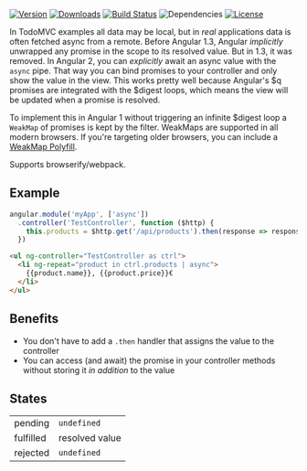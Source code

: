 
[![Version](https://img.shields.io/npm/v/angular-async-filter.svg?maxAge=2592000)](https://www.npmjs.com/package/angular-async-filter)
[![Downloads](https://img.shields.io/npm/dt/angular-async-filter.svg?maxAge=2592000)](https://www.npmjs.com/package/angular-async-filter)
[![Build Status](https://travis-ci.org/felixfbecker/angular-async-filter.svg?branch=master)](https://travis-ci.org/felixfbecker/angular-async-filter)
![Dependencies](https://david-dm.org/felixfbecker/angular-async-filter.svg)
[![License](https://img.shields.io/npm/l/angular-async-filter.svg?maxAge=2592000)](https://github.com/felixfbecker/angular-async-filter/blob/master/LICENSE.md)


In TodoMVC examples all data may be local, but in _real_ applications data is often fetched async from a remote.
Before Angular 1.3, Angular _implicitly_ unwrapped any promise in the scope to its resolved value.
But in 1.3, it was removed.
In Angular 2, you can _explicitly_ await an async value with the `async` pipe.
That way you can bind promises to your controller and only show the value in the view.
This works pretty well because Angular's $q promises are integrated with the $digest loops, which means the view will be updated when a promise is resolved.

To implement this in Angular 1 without triggering an infinite $digest loop a `WeakMap` of promises is kept by the filter.
WeakMaps are supported in all modern browsers. If you're targeting older browsers, you can include a [WeakMap Polyfill](https://www.npmjs.com/package/weakmap).

Supports browserify/webpack.

## Example
```js
angular.module('myApp', ['async'])
  .controller('TestController', function ($http) {
    this.products = $http.get('/api/products').then(response => response.data)
  })
```
```html
<ul ng-controller="TestController as ctrl">
  <li ng-repeat="product in ctrl.products | async">
    {{product.name}}, {{product.price}}€
  </li>
</ul>
```

## Benefits
 - You don't have to add a `.then` handler that assigns the value to the controller
 - You can access (and await) the promise in your controller methods without storing it _in addition_ to the value

## States
<table>
  <tr><td>pending</td><td><code>undefined</code></td></tr>
  <tr><td>fulfilled</td><td>resolved value</td></tr>
  <tr><td>rejected</td><td><code>undefined</code></td></tr>
</table>
